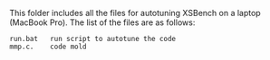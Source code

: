 This folder includes all the files for autotuning XSBench on a laptop (MacBook Pro). The list of the files are as follows:
```
run.bat   run script to autotune the code
mmp.c.    code mold

```
